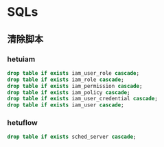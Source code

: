 # SQLs

## 清除脚本

### hetuiam

```sql
drop table if exists iam_user_role cascade;
drop table if exists iam_role cascade;
drop table if exists iam_permission cascade;
drop table if exists iam_policy cascade;
drop table if exists iam_user_credential cascade;
drop table if exists iam_user cascade;
```

### hetuflow

```sql
drop table if exists sched_server cascade;
```
